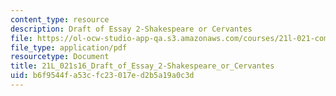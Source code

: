 ```yaml
---
content_type: resource
description: Draft of Essay 2-Shakespeare or Cervantes
file: https://ol-ocw-studio-app-qa.s3.amazonaws.com/courses/21l-021-comedy-spring-2016/b6f9544fa53cfc23017ed2b5a19a0c3d_21L_021s16_Draft_of_Essay_2-Shakespeare_or_Cervantes.pdf
file_type: application/pdf
resourcetype: Document
title: 21L_021s16_Draft_of_Essay_2-Shakespeare_or_Cervantes
uid: b6f9544f-a53c-fc23-017e-d2b5a19a0c3d
---
```

